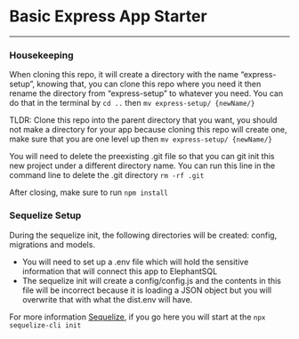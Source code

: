 # Basic Express App Starter
- - - -

### Housekeeping
When cloning this repo, it will create a directory with the name “express-setup”, knowing that,  you can clone this repo where you need it then rename the directory from “express-setup” to whatever you need. You can do that in the terminal by `cd ..` then `mv express-setup/ {newName/}`

TLDR:  Clone this repo into the parent directory that you want, you should not make a directory for your app because cloning this repo will create one, make sure that you are one level up then `mv express-setup/ {newName/}`

You will need to delete the preexisting .git file so that you can git init this new project under a different directory name. You can run this line in the command line to delete the .git directory `rm -rf .git`

After closing, make sure to run `npm install`

### Sequelize Setup 
During the sequelize init, the following directories will be created: config, migrations and models.

* You will need to set up a .env file which will hold the sensitive information that will connect this app to ElephantSQL
* The sequelize init will create a config/config.js and the contents in this file will be incorrect because it is loading a JSON object but you will overwrite that with what the dist.env will have.

For more information [Sequelize](https://github.com/nguyntony/Digital-Crafts-Classes/blob/master/js-reboot/databases/sequelize.md), if you go here you will start at the `npx sequelize-cli init`